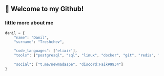 ## 👋 Welcome to my Github!
### little more about me
```python
danil = {
    "name": "Danil",
    "surname": "Treshchev",

    "code_languages": ['elixir'],
    "tools": ["postgresql", "sql", "linux", "docker", "git", "redis", "mongodb", "phoenix", "ecto", "OTP"],
    
    "social": ["t.me/newmadaspe", "discord:Faik#9934"]
}
```
